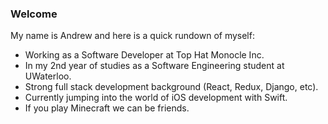 ### Welcome

My name is Andrew and here is a quick rundown of myself:

- Working as a Software Developer at Top Hat Monocle Inc. 
- In my 2nd year of studies as a Software Engineering student at UWaterloo.
- Strong full stack development background (React, Redux, Django, etc).
- Currently jumping into the world of iOS development with Swift.
- If you play Minecraft we can be friends. 
